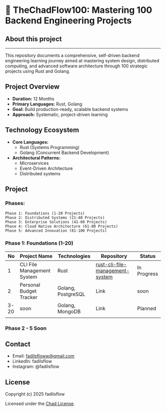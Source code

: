 # 🚀 TheChadFlow100: Mastering 100 Backend Engineering Projects

## About this project
---
This repository documents a comprehensive, self-driven backend engineering learning journey aimed at mastering system design, distributed computing, and advanced software architecture through 100 strategic projects using Rust and Golang.


## Project Overview
- **Duration:** 12 Months
- **Primary Languages:** Rust, Golang
- **Goal:** Build production-ready, scalable backend systems
- **Approach:** Systematic, project-driven learning


## Technology Ecosystem
- **Core Languages:**
    - Rust (Systems Programming)
    - Golang (Concurrent Backend Development)
- **Architectural Patterns:**
    - Microservices
    - Event-Driven Architecture
    - Distributed systems


## Project 
### Phases:
    Phase 1: Foundations (1-20 Projects)
    Phase 2: Distributed Systems (21-40 Projects)
    Phase 3: Enterprise Solutions (41-60 Projects)
    Phase 4: Cloud Native Architecture (61-80 Projects)
    Phase 5: Advanced Innovation (81-100 Projects)

### Phase 1: Foundations (1-20)

| No   | Project Name               | Technologies       | Repository                                                                                       | Status      |
| ---- | -------------------------- | ------------------ | ------------------------------------------------------------------------------------------------ | ----------- |
| 1    | CLI File Management System | Rust               | [rust-cli-file-management-system](https://github.com/fadilsflow/rust-cli-file-management-system) | In Progress   |
| 2    | Personal Budget Tracker    | Golang, PostgreSQL | Link                                                                                             | soon |
| 3-20 | soon                       | Golang, MongoDB    | Link                                                                                             | Planned     |
|      |                            |                    |                                                                                                  |             |
### Phase 2 - 5 Soon 


## Contact
- Email: fadilsfloww@gmail.com
- LinkedIn: fadilsflow
- Instagram: @fadilsflow

## License
Copyright (c) 2025 fadilsflow

Licensed under the [Chad License](https://github.com/fadilsflow).
